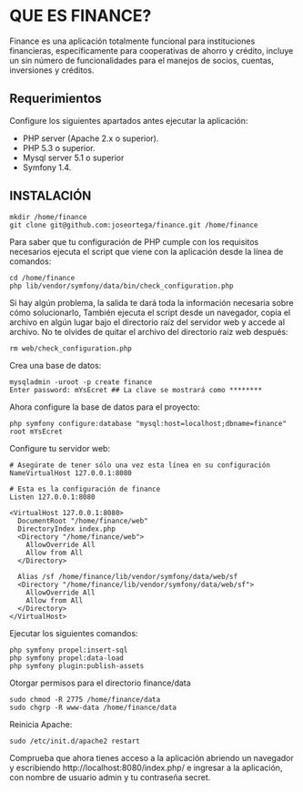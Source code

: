 QUE ES FINANCE?
===============

Finance es una aplicación totalmente funcional para instituciones financieras, específicamente para cooperativas de ahorro y crédito, incluye un sin número de funcionalidades para el manejos de socios, cuentas, inversiones y créditos.

Requerimientos
--------------

Configure los siguientes apartados antes ejecutar la aplicación:

* PHP server (Apache 2.x o superior).
* PHP 5.3 o superior.
* Mysql server 5.1 o superior
* Symfony 1.4.

INSTALACIÓN
-----------

```
mkdir /home/finance
git clone git@github.com:joseortega/finance.git /home/finance
```

Para saber que tu configuración de PHP cumple con los requisitos necesarios ejecuta el script que viene con la aplicación desde la línea de comandos:

```
cd /home/finance
php lib/vendor/symfony/data/bin/check_configuration.php
```
Si hay algún problema, la salida te dará toda la información necesaria sobre cómo solucionarlo, También ejecuta el script desde un navegador, copia el archivo en algún lugar bajo el directorio raíz del servidor web y accede al archivo. No te olvides de quitar el archivo del directorio raíz web después:

```
rm web/check_configuration.php
```
Crea una base de datos:

```
mysqladmin -uroot -p create finance
Enter password: mYsEcret ## La clave se mostrará como ********
```
Ahora configure la base de datos para el proyecto:

```
php symfony configure:database "mysql:host=localhost;dbname=finance" root mYsEcret
```
Configure tu servidor web:

```
# Asegúrate de tener sólo una vez esta línea en su configuración
NameVirtualHost 127.0.0.1:8080

# Esta es la configuración de finance
Listen 127.0.0.1:8080

<VirtualHost 127.0.0.1:8080>
  DocumentRoot "/home/finance/web"
  DirectoryIndex index.php
  <Directory "/home/finance/web">
    AllowOverride All
    Allow from All
  </Directory>

  Alias /sf /home/finance/lib/vendor/symfony/data/web/sf
  <Directory "/home/finance/lib/vendor/symfony/data/web/sf">
    AllowOverride All
    Allow from All
  </Directory>
</VirtualHost>
```
 
Ejecutar los siguientes comandos:

```
php symfony propel:insert-sql
php symfony propel:data-load
php symfony plugin:publish-assets 
```
Otorgar permisos para el directorio finance/data

```
sudo chmod -R 2775 /home/finance/data
sudo chgrp -R www-data /home/finance/data
```
Reinicia Apache:

```
sudo /etc/init.d/apache2 restart
```

Comprueba que ahora tienes acceso a la aplicación abriendo un navegador y escribiendo http://localhost:8080/index.php/ e ingresar a la aplicación, con nombre de usuario admin y tu contraseña secret.
